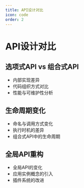 ```yaml
---
title: API设计对比
icon: code
order: 2
---
```


# API设计对比

## 选项式API vs 组合式API
- 内部实现差异
- 代码组织方式对比
- 性能与可维护性分析

## 生命周期变化
- 命名与调用方式变化
- 执行时机的差异
- 组合式API中的生命周期

## 全局API重构
- 全局API的变化
- 应用实例概念的引入
- 插件系统的改进
